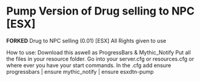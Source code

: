 # Pump Version of Drug selling to NPC [ESX]
**FORKED** Drug to NPC selling (0.01) [ESX]
All Rights given to use


How to use: 
Download this aswell as ProgressBars & Mythic_Notify
Put all the files in your resource folder.
Go into your server.cfg or resources.cfg or where ever you have your start commands.
In the .cfg add ensure progressbars | ensure mythic_notify | ensure esxdtn-pump
